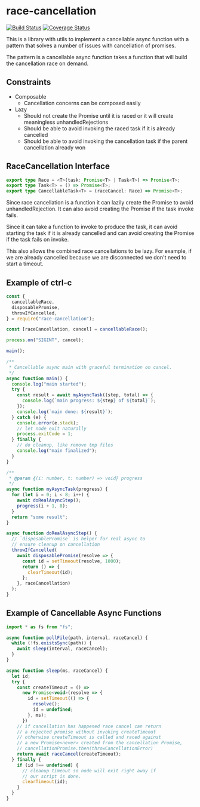 # race-cancellation
[![Build Status](https://travis-ci.org/krisselden/race-cancellation.svg?branch=master)](https://travis-ci.org/krisselden/race-cancellation)
[![Coverage Status](https://coveralls.io/repos/github/krisselden/race-cancellation/badge.svg?branch=master)](https://coveralls.io/github/krisselden/race-cancellation?branch=master)

This is a library with utils to implement a cancellable async function
with a pattern that solves a number of issues with cancellation of promises.

The pattern is a cancellable async function takes a function that will build
the cancellation race on demand.

## Constraints

- Composable
  - Cancellation concerns can be composed easily
- Lazy
  - Should not create the Promise<never> until it is raced or it will create meaningless unhandledRejections
  - Should be able to avoid invoking the raced task if it is already cancelled
  - Should be able to avoid invoking the cancellation task if the parent cancellation already won

## RaceCancellation Interface

```ts
export type Race = <T>(task: Promise<T> | Task<T>) => Promise<T>;
export type Task<T> = () => Promise<T>;
export type CancellableTask<T> = (raceCancel: Race) => Promise<T>;
```

Since race cancellation is a function it can lazily create the Promise<never> to
avoid unhandledRejection. It can also avoid creating the Promise<never> if the task invoke fails.

Since it can take a function to invoke to produce the task,
it can avoid starting the task if it is already cancelled and can avoid creating the Promise<never>
if the task fails on invoke.

This also allows the combined race cancellations to be lazy.
For example, if we are already cancelled because we are disconnected
we don't need to start a timeout.

## Example of ctrl-c
```js
const {
  cancellableRace,
  disposablePromise,
  throwIfCancelled,
} = require("race-cancellation");

const [raceCancellation, cancel] = cancellableRace();

process.on("SIGINT", cancel);

main();

/**
 * Cancellable async main with graceful termination on cancel.
 */
async function main() {
  console.log("main started");
  try {
    const result = await myAsyncTask((step, total) => {
      console.log(`main progress: ${step} of ${total}`);
    });
    console.log(`main done: ${result}`);
  } catch (e) {
    console.error(e.stack);
    // let node exit naturally
    process.exitCode = 1;
  } finally {
    // do cleanup, like remove tmp files
    console.log("main finalized");
  }
}

/**
 * @param {(i: number, t: number) => void} progress
 */
async function myAsyncTask(progress) {
  for (let i = 0; i < 8; i++) {
    await doRealAsyncStep();
    progress(i + 1, 8);
  }
  return "some result";
}

async function doRealAsyncStep() {
  // `disposablePromise` is helper for real async to
  // ensure cleanup on cancellation
  throwIfCancelled(
    await disposablePromise(resolve => {
      const id = setTimeout(resolve, 1000);
      return () => {
        clearTimeout(id);
      };
    }, raceCancellation)
  );
}
```

## Example of Cancellable Async Functions

```js
import * as fs from "fs";

async function pollFile(path, interval, raceCancel) {
  while (!fs.existsSync(path)) {
    await sleep(interval, raceCancel);
  }
}

async function sleep(ms, raceCancel) {
  let id;
  try {
    const createTimeout = () =>
      new Promise<void>(resolve => {
        id = setTimeout(() => {
          resolve();
          id = undefined;
        }, ms);
      })
    // if cancellation has happened race cancel can return
    // a rejected promise without invoking createTimeout
    // otherwise createTimeout is called and raced against
    // a new Promise<never> created from the cancellation Promise,
    // cancellationPromise.then(throwCancellationError)
    return await raceCancel(createTimeout);
  } finally {
    if (id !== undefined) {
      // cleanup timeout so node will exit right away if
      // our script is done.
      clearTimeout(id);
    }
  }
}
```
